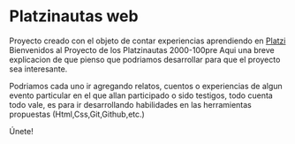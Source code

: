# Platzinautas web

Proyecto creado con el objeto de contar experiencias aprendiendo en [Platzi](https://platzi.com)
Bienvenidos al Proyecto de los Platzinautas 2000-100pre
Aqui una breve explicacion de que pienso que podriamos desarrollar para que el proyecto sea interesante.

Podriamos cada uno ir agregando relatos, cuentos o experiencias de algun evento particular en el que allan participado o sido testigos, todo cuenta todo vale, es para ir desarrollando habilidades en las herramientas propuestas (Html,Css,Git,Github,etc.)

Únete!
